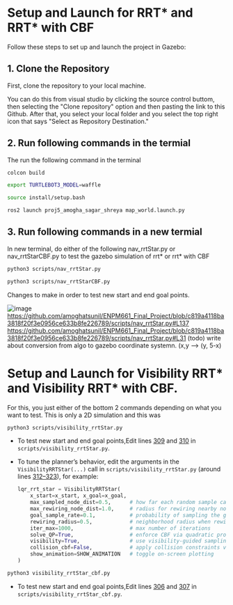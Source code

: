 # Setup and Launch for RRT* and RRT* with CBF

Follow these steps to set up and launch the project in Gazebo:  

## 1. Clone the Repository

First, clone the repository to your local machine.

You can do this from visual studio by clicking the source control buttom, then selecting the "Clone repository" option and then pasting the link to this Github. After that, you select your local folder and you select the top right icon that says "Select as Repository Destination."


## 2. Run following commands in the termial
The run the following command in the terminal

```bash
colcon build
```
```bash
export TURTLEBOT3_MODEL=waffle
```
```bash
source install/setup.bash
```
```bash
ros2 launch proj5_amogha_sagar_shreya map_world.launch.py
```

## 3. Run following commands in a new termial
In new terminal, do either of the following nav_rrtStar.py or nav_rrtStarCBF.py to test the gazebo simulation of rrt* or rrt* with CBF

```bash
python3 scripts/nav_rrtStar.py
```

```bash
python3 scripts/nav_rrtStarCBF.py
```

Changes to make in order to test new start and end goal points.

![image](https://github.com/user-attachments/assets/688f3247-cfd8-49bc-913c-9635f15b2e38)
https://github.com/amoghatsunil/ENPM661_Final_Project/blob/c819a4118ba3818f20f3e0956ce633b8fe226789/scripts/nav_rrtStar.py#L137
https://github.com/amoghatsunil/ENPM661_Final_Project/blob/c819a4118ba3818f20f3e0956ce633b8fe226789/scripts/nav_rrtStar.py#L31
 (todo) write about conversion from algo to gazebo coordinate systemn. (x,y  --> (y, 5-x)

# Setup and Launch for Visibility RRT* and Visibility RRT* with CBF.
For this, you just either of the bottom 2 commands depending on what you want to test. This is only a 2D simulation and this was


```bash
python3 scripts/visibility_rrtStar.py
```
* To test new start and end goal points,Edit lines [309](https://github.com/amoghatsunil/ENPM661_Final_Project/blob/main/scripts/visibility_rrtStar.py#L309)
and [310](https://github.com/amoghatsunil/ENPM661_Final_Project/blob/main/scripts/visibility_rrtStar.py#L310)  in `scripts/visibility_rrtStar.py`.

* To tune the planner’s behavior, edit the arguments in the `VisibilityRRTStar(...)` call in `scripts/visibility_rrtStar.py` (around lines [312–323](https://github.com/amoghatsunil/ENPM661_Final_Project/blob/main/scripts/visibility_rrtStar.py#L312-L323)), for example:

    ```python
    lqr_rrt_star = VisibilityRRTStar(
        x_start=x_start, x_goal=x_goal,
        max_sampled_node_dist=0.5,      # how far each random sample can be
        max_rewiring_node_dist=1.0,     # radius for rewiring nearby nodes
        goal_sample_rate=0.1,           # probability of sampling the goal directly
        rewiring_radius=0.5,            # neighborhood radius when rewiring
        iter_max=1000,                  # max number of iterations
        solve_QP=True,                  # enforce CBF via quadratic program
        visibility=True,                # use visibility‐guided sampling
        collision_cbf=False,            # apply collision constraints via CBF
        show_animation=SHOW_ANIMATION   # toggle on‐screen plotting
    )
    ```

```bash
python3 visibility_rrtStar_cbf.py
```
* To test new start and end goal points,Edit lines [306](https://github.com/amoghatsunil/ENPM661_Final_Project/blob/main/scripts/visibility_rrtStar_cbf.py#L306)
and [307](https://github.com/amoghatsunil/ENPM661_Final_Project/blob/main/scripts/visibility_rrtStar_cbf.py#L307)  in `scripts/visibility_rrtStar_cbf.py`.
